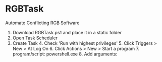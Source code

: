 # RGBTask
Automate Conflicting RGB Software

 1. Download RGBTask.ps1 and place it in a static folder
 2. Open Task Scheduler
 3. Create Task
	 4. Check 'Run with highest privileges'
	 5. Click Triggers > New > At Log On
	 6. Click Actions > New > Start a program
		 7. program/script: powershell.exe
		 8. Add arguments: <path to RGBTask.ps1>

